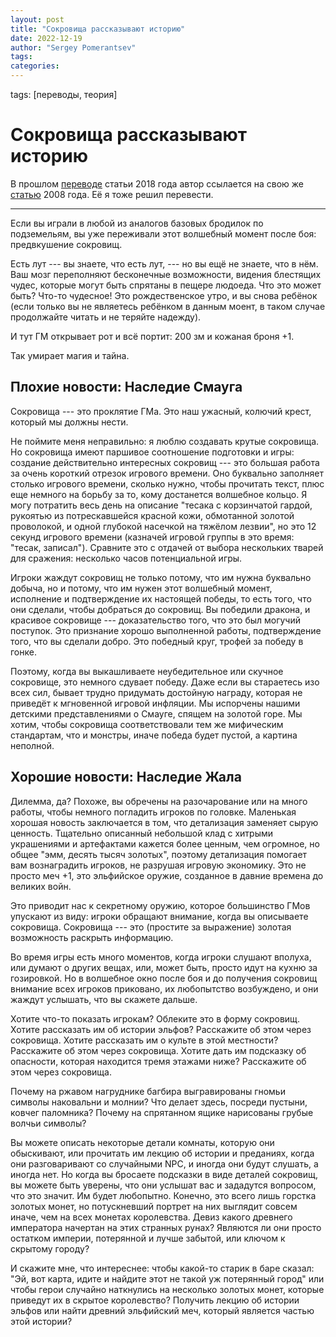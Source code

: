 ```yaml
---
layout: post
title: "Сокровища рассказывают историю"
date: 2022-12-19
author: "Sergey Pomerantsev"
tags:
categories:
---
```

tags: [переводы, теория]

# Сокровища рассказывают историю

В прошлом [переводе](https://stuartzaq.blot.im/%D0%B7%D0%B0%D0%BF%D0%B0%D0%B4%D0%BD%D1%8B%D0%B5-%D0%BC%D0%B0%D1%80%D1%88%D0%B8-%D1%81%D0%BB%D0%BE%D0%B8-%D0%B8%D1%81%D1%82%D0%BE%D1%80%D0%B8%D0%B8) статьи 2018 года автор ссылается на свою же [статью](http://arsludi.lamemage.com/index.php/949/west-marches-layers-of-history/) 2008 года. Её я тоже решил перевести.

---

Если вы играли в любой из аналогов базовых бродилок по подземельям, вы уже переживали этот волшебный момент после боя: предвкушение сокровищ.

Есть лут --- вы знаете, что есть лут, --- но вы ещё не знаете, что в нём. Ваш мозг переполняют бесконечные возможности, видения блестящих чудес, которые могут быть спрятаны в пещере людоеда. Что это может быть? Что-то чудесное! Это рождественское утро, и вы снова ребёнок (если только вы не являетесь ребёнком в данным моент, в таком случае продолжайте читать и не теряйте надежду).

И тут ГМ открывает рот и всё портит: 200 зм и кожаная броня +1.

Так умирает магия и тайна.


## Плохие новости: Наследие Смауга

Сокровища --- это проклятие ГМа. Это наш ужасный, колючий крест, который мы должны нести.

Не поймите меня неправильно: я люблю создавать крутые сокровища. Но сокровища имеют паршивое соотношение подготовки и игры: создание действительно интересных сокровищ --- это большая работа за очень короткий отрезок игрового времени. Оно буквально заполняет столько игрового времени, сколько нужно, чтобы прочитать текст, плюс еще немного на борьбу за то, кому достанется волшебное кольцо. Я могу потратить весь день на описание "тесака с корзинчатой гардой, рукоятью из потрескавшейся красной кожи, обмотанной золотой проволокой, и одной глубокой насечкой на тяжёлом лезвии", но это 12 секунд игрового времени (казначей игровой группы в это время: "тесак, записал"). Сравните это с отдачей от выбора нескольких тварей для сражения: несколько часов потенциальной игры.

Игроки жаждут сокровищ не только потому, что им нужна буквально добыча, но и потому, что им нужен этот волшебный момент, исполнение и подтверждение их настоящей победы, то есть того, что они сделали, чтобы добраться до сокровищ. Вы победили дракона, и красивое сокровище --- доказательство того, что это был могучий поступок. Это признание хорошо выполненной работы, подтверждение того, что вы сделали добро. Это победный круг, трофей за победу в гонке.

Поэтому, когда вы выкашливаете неубедительное или скучное сокровище, это немного сдувает победу. Даже если вы стараетесь изо всех сил, бывает трудно придумать достойную награду, которая не приведёт к мгновенной игровой инфляции. Мы испорчены нашими детскими представлениями о Смауге, спящем на золотой горе. Мы хотим, чтобы сокровища соответствовали тем же мифическим стандартам, что и монстры, иначе победа будет пустой, а картина неполной.


## Хорошие новости: Наследие Жала

Дилемма, да? Похоже, вы обречены на разочарование или на много работы, чтобы немного погладить игроков по головке. Маленькая хорошая новость заключается в том, что детализация заменяет сырую ценность. Тщательно описанный небольшой клад с хитрыми украшениями и артефактами кажется более ценным, чем огромное, но общее "эмм, десять тысяч золотых", поэтому детализация помогает вам вознаградить игроков, не разрушая игровую экономику. Это не просто меч +1, это эльфийское оружие, созданное в давние времена до великих войн.

Это приводит нас к секретному оружию, которое большинство ГМов упускают из виду: игроки обращают внимание, когда вы описываете сокровища. Сокровища --- это (простите за выражение) золотая возможность раскрыть информацию.

Во время игры есть много моментов, когда игроки слушают вполуха, или думают о других вещах, или, может быть, просто идут на кухню за гозировкой. Но в волшебное окно после боя и до получения сокровищ внимание всех игроков приковано, их любопытство возбуждено, и они жаждут услышать, что вы скажете дальше.

Хотите что-то показать игрокам? Облеките это в форму сокровищ. Хотите рассказать им об истории эльфов? Расскажите об этом через сокровища. Хотите рассказать им о культе в этой местности? Расскажите об этом через сокровища. Хотите дать им подсказку об опасности, которая находится тремя этажами ниже? Расскажите об этом через сокровища.

Почему на ржавом нагруднике багбира выгравированы гномьи символы наковальни и молнии? Что делает здесь, посреди пустыни, ковчег паломника? Почему на спрятанном ящике нарисованы грубые волчьи символы?

Вы можете описать некоторые детали комнаты, которую они обыскивают, или прочитать им лекцию об истории и преданиях, когда они разговаривают со случайными NPC, и иногда они будут слушать, а иногда нет. Но когда вы бросаете подсказки в виде деталей сокровищ, вы можете быть уверены, что они услышат вас и зададутся вопросом, что это значит. Им будет любопытно. Конечно, это всего лишь горстка золотых монет, но потускневший портрет на них выглядит совсем иначе, чем на всех монетах королевства. Девиз какого древнего императора начертан на этих странных рунах? Являются ли они просто остатком империи, потерянной и лучше забытой, или ключом к скрытому городу?

И скажите мне, что интереснее: чтобы какой-то старик в баре сказал: "Эй, вот карта, идите и найдите этот не такой уж потерянный город" или чтобы герои случайно наткнулись на несколько золотых монет, которые приведут их в скрытое королевство? Получить лекцию об истории эльфов или найти древний эльфийский меч, который является частью этой истории?

